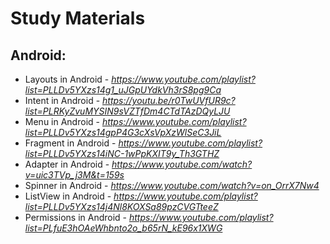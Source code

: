 # Study Materials

## Android:
  - Layouts in Android - 
  *https://www.youtube.com/playlist?list=PLLDv5YXzs14g1_uJGpUYdkVh3rS8pg9Ca*
  - Intent in Android - 
  *https://youtu.be/r0TwUVfUR9c?list=PLRKyZvuMYSIN9sVZTfDm4CTdTAzDQyLJU*
  - Menu in Android - 
  *https://www.youtube.com/playlist?list=PLLDv5YXzs14gpP4G3cXsVpXzWlSeC3JiL*
  - Fragment in Android - 
  *https://www.youtube.com/playlist?list=PLLDv5YXzs14iNC-1wPpKXIT9y_Th3GTHZ*
  - Adapter in Android - 
  *https://www.youtube.com/watch?v=uic3TVp_j3M&t=159s*
  - Spinner in Android - 
  *https://www.youtube.com/watch?v=on_OrrX7Nw4* 
  - ListView in Android - 
  *https://www.youtube.com/playlist?list=PLLDv5YXzs14j4Nl8KOXSa89pzCVGTteeZ*
  - Permissions in Android -
  *https://www.youtube.com/playlist?list=PLfuE3hOAeWhbnto2o_b65rN_kE96x1XWG*
